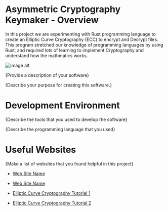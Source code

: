# Asymmetric Cryptography Keymaker - Overview

In this project we are experimenting with Rust programming language to create an Elliptic Curve Cryptography (ECC) to encrypt and Decrypt files. This program stretched our knowledge of programming languages by using Rust, and required lots of learning to implement Cryptography and understand how the mathmatics works.

![image alt](https://github.com/Ambrosius1963/Asymmetric-Cryptography-keymaker/aadccc05a00646791eeb29a8920d6a990e9daada/blob/y%5E2%3Dx%5E3%2B2x%2B2.png?raw=true)

{Provide a description of your software}

{Describe your purpose for creating this software.}

# Development Environment

{Describe the tools that you used to develop the software}

{Describe the programming language that you used}

# Useful Websites

{Make a list of websites that you found helpful in this project}
* [Web Site Name](http://url.link.goes.here)
* [Web Site Name](http://url.link.goes.here)

* [Elliptic Curve Cryptography Tutorial 1](https://www.youtube.com/watch?v=gAtBM06xwaw)
* [Elliptic Curve Cryptography Tutorial 2](https://www.youtube.com/watch?v=wpLQZhqdPaA)
